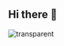 ## Hi there 👋
![transparent](https://capsule-render.vercel.app/api?type=transparent&color=000080&fontColor=FFA500&text=Jinyoung's%20Page&height=130&fontSize=60&animation=twinkling)







